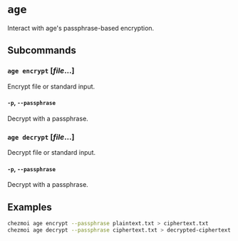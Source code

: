 # `age`

Interact with age's passphrase-based encryption.

## Subcommands

### `age encrypt` [*file*...]

Encrypt file or standard input.

#### `-p`, `--passphrase`

Decrypt with a passphrase.

### `age decrypt` [*file*...]

Decrypt file or standard input.

#### `-p`, `--passphrase`

Decrypt with a passphrase.

## Examples

```sh
chezmoi age encrypt --passphrase plaintext.txt > ciphertext.txt
chezmoi age decrypt --passphrase ciphertext.txt > decrypted-ciphertext.txt
```
